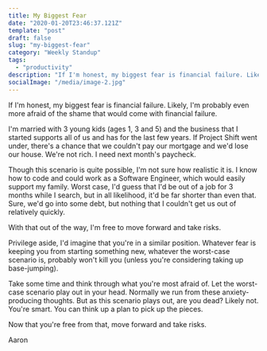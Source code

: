 ```yaml
---
title: My Biggest Fear
date: "2020-01-20T23:46:37.121Z"
template: "post"
draft: false
slug: "my-biggest-fear"
category: "Weekly Standup"
tags:
  - "productivity"
description: "If I'm honest, my biggest fear is financial failure. Likely, I'm probably even more afraid of the shame that would come with financial failure."
socialImage: "/media/image-2.jpg"
---
```


If I'm honest, my biggest fear is financial failure. Likely, I'm probably even more afraid of the shame that would come with financial failure.

I'm married with 3 young kids (ages 1, 3 and 5) and the business that I started supports all of us and has for the last few years. If Project Shift went under, there's a chance that we couldn't pay our mortgage and we'd lose our house. We're not rich. I need next month's paycheck.

Though this scenario is quite possible, I'm not sure how realistic it is. I know how to code and could work as a Software Engineer, which would easily support my family. Worst case, I'd guess that I'd be out of a job for 3 months while I search, but in all likelihood, it'd be far shorter than even that. Sure, we'd go into some debt, but nothing that I couldn't get us out of relatively quickly.

With that out of the way, I'm free to move forward and take risks.

Privilege aside, I'd imagine that you're in a similar position. Whatever fear is keeping you from starting something new, whatever the worst-case scenario is, probably won't kill you (unless you're considering taking up base-jumping).

Take some time and think through what you're most afraid of. Let the worst-case scenario play out in your head. Normally we run from these anxiety-producing thoughts. But as this scenario plays out, are you dead? Likely not. You're smart. You can think up a plan to pick up the pieces.

Now that you're free from that, move forward and take risks.

Aaron